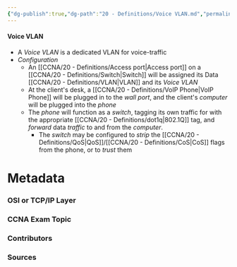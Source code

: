 ```yaml
---
{"dg-publish":true,"dg-path":"20 - Definitions/Voice VLAN.md","permalink":"/20-definitions/voice-vlan/","tags":["defs_ccna"]}
---
```


#### Voice VLAN
- A *Voice VLAN* is a dedicated VLAN for voice-traffic
- *Configuration*
	- An [[CCNA/20 - Definitions/Access port\|Access port]] on a [[CCNA/20 - Definitions/Switch\|Switch]] will be assigned its Data [[CCNA/20 - Definitions/VLAN\|VLAN]] and its *Voice VLAN*
	- At the client's desk, a [[CCNA/20 - Definitions/VoIP Phone\|VoIP Phone]] will be plugged in to the *wall port*, and the client's *computer* will be plugged into the *phone*
	- The *phone* will function as a *switch*, tagging its own traffic for with the appropriate [[CCNA/20 - Definitions/dot1q\|802.1Q]] tag, and *forward* data *traffic* to and from the *computer*.
		- The *switch* may be configured to *strip* the [[CCNA/20 - Definitions/QoS\|QoS]]/[[CCNA/20 - Definitions/CoS\|CoS]] flags from the phone, or to *trust* them








# Metadata
### OSI or TCP/IP Layer

### CCNA Exam Topic

### Contributors

### Sources

